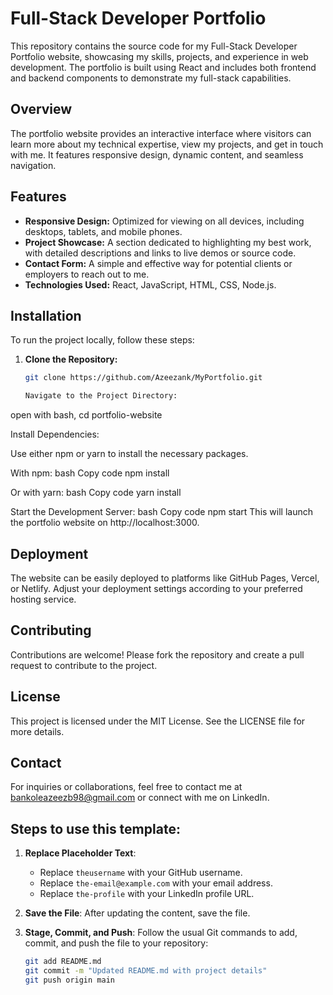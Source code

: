 # Full-Stack Developer Portfolio

This repository contains the source code for my Full-Stack Developer Portfolio website, showcasing my skills, projects, and experience in web development. The portfolio is built using React and includes both frontend and backend components to demonstrate my full-stack capabilities.

## Overview

The portfolio website provides an interactive interface where visitors can learn more about my technical expertise, view my projects, and get in touch with me. It features responsive design, dynamic content, and seamless navigation.

## Features

- **Responsive Design:** Optimized for viewing on all devices, including desktops, tablets, and mobile phones.
- **Project Showcase:** A section dedicated to highlighting my best work, with detailed descriptions and links to live demos or source code.
- **Contact Form:** A simple and effective way for potential clients or employers to reach out to me.
- **Technologies Used:** React, JavaScript, HTML, CSS, Node.js.

## Installation

To run the project locally, follow these steps:

1. **Clone the Repository:**

   ```bash
   git clone https://github.com/Azeezank/MyPortfolio.git

   Navigate to the Project Directory:
open with bash, cd portfolio-website

Install Dependencies:

Use either npm or yarn to install the necessary packages.

With npm:
bash
Copy code
npm install

Or with yarn:
bash
Copy code
yarn install

Start the Development Server:
bash
Copy code
npm start
This will launch the portfolio website on http://localhost:3000.

## Deployment
The website can be easily deployed to platforms like GitHub Pages, Vercel, or Netlify. Adjust your deployment settings according to your preferred hosting service.

## Contributing
Contributions are welcome! Please fork the repository and create a pull request to contribute to the project.

## License
This project is licensed under the MIT License. See the LICENSE file for more details.

## Contact
For inquiries or collaborations, feel free to contact me at bankoleazeezb98@gmail.com or connect with me on LinkedIn.

## **Steps to use this template:**
1. **Replace Placeholder Text**: 
   - Replace `theusername` with your GitHub username.
   - Replace `the-email@example.com` with your email address.
   - Replace `the-profile` with your LinkedIn profile URL.

2. **Save the File**: After updating the content, save the file.

3. **Stage, Commit, and Push**: Follow the usual Git commands to add, commit, and push the file to your repository:

   ```bash
   git add README.md
   git commit -m "Updated README.md with project details"
   git push origin main

